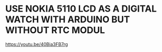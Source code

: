 # USE NOKIA 5110 LCD AS A DIGITAL WATCH WITH ARDUINO BUT WITHOUT RTC MODUL 

https://youtu.be/40Bia3FB7rg
